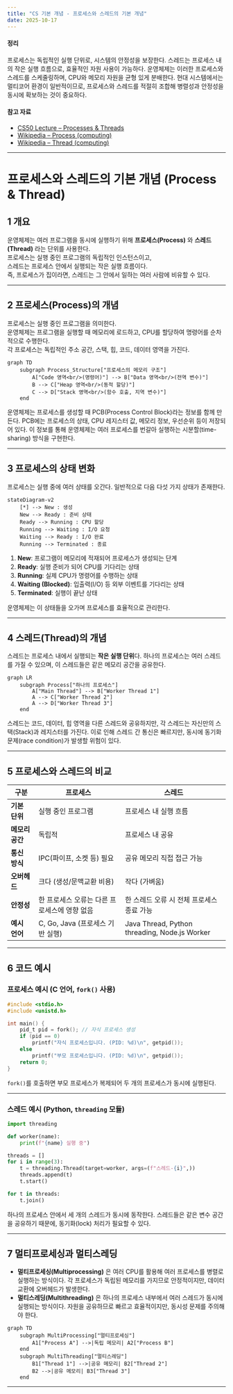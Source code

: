 ```yaml
---
title: "CS 기본 개념 - 프로세스와 스레드의 기본 개념"
date: 2025-10-17
---
```


####  정리

프로세스는 독립적인 실행 단위로, 시스템의 안정성을 보장한다.
스레드는 프로세스 내의 작은 실행 흐름으로, 효율적인 자원 사용이 가능하다.
운영체제는 이러한 프로세스와 스레드를 스케줄링하며, CPU와 메모리 자원을 균형 있게 분배한다.
현대 시스템에서는 멀티코어 환경이 일반적이므로,
프로세스와 스레드를 적절히 조합해 병렬성과 안정성을 동시에 확보하는 것이 중요하다.

#### 참고 자료

* [CS50 Lecture – Processes & Threads](https://cs50.harvard.edu/x/2024/notes/4/)
* [Wikipedia – Process (computing)](https://en.wikipedia.org/wiki/Process_%28computing%29)
* [Wikipedia – Thread (computing)](https://en.wikipedia.org/wiki/Thread_%28computing%29)
---


#  프로세스와 스레드의 기본 개념 (Process & Thread)

## 1️ 개요
운영체제는 여러 프로그램을 동시에 실행하기 위해 **프로세스(Process)** 와 **스레드(Thread)** 라는 단위를 사용한다.  
프로세스는 실행 중인 프로그램의 독립적인 인스턴스이고,  
스레드는 프로세스 안에서 실행되는 작은 실행 흐름이다.  
즉, 프로세스가 집이라면, 스레드는 그 안에서 일하는 여러 사람에 비유할 수 있다.

---

## 2️ 프로세스(Process)의 개념
프로세스는 실행 중인 프로그램을 의미한다.  
운영체제는 프로그램을 실행할 때 메모리에 로드하고, CPU를 할당하여 명령어를 순차적으로 수행한다.  
각 프로세스는 독립적인 주소 공간, 스택, 힙, 코드, 데이터 영역을 가진다.

```mermaid
graph TD
    subgraph Process_Structure["프로세스의 메모리 구조"]
        A["Code 영역<br/>(명령어)"] --> B["Data 영역<br/>(전역 변수)"]
        B --> C["Heap 영역<br/>(동적 할당)"]
        C --> D["Stack 영역<br/>(함수 호출, 지역 변수)"]
    end
```

운영체제는 프로세스를 생성할 때 PCB(Process Control Block)라는 정보를 함께 만든다.
PCB에는 프로세스의 상태, CPU 레지스터 값, 메모리 정보, 우선순위 등이 저장되어 있다.
이 정보를 통해 운영체제는 여러 프로세스를 번갈아 실행하는 시분할(time-sharing) 방식을 구현한다.

---

## 3️ 프로세스의 상태 변화

프로세스는 실행 중에 여러 상태를 오간다.
일반적으로 다음 다섯 가지 상태가 존재한다.

```mermaid
stateDiagram-v2
    [*] --> New : 생성
    New --> Ready : 준비 상태
    Ready --> Running : CPU 할당
    Running --> Waiting : I/O 요청
    Waiting --> Ready : I/O 완료
    Running --> Terminated : 종료
```

1. **New**: 프로그램이 메모리에 적재되어 프로세스가 생성되는 단계
2. **Ready**: 실행 준비가 되어 CPU를 기다리는 상태
3. **Running**: 실제 CPU가 명령어를 수행하는 상태
4. **Waiting (Blocked)**: 입출력(I/O) 등 외부 이벤트를 기다리는 상태
5. **Terminated**: 실행이 끝난 상태

운영체제는 이 상태들을 오가며 프로세스를 효율적으로 관리한다.

---

## 4️ 스레드(Thread)의 개념

스레드는 프로세스 내에서 실행되는 **작은 실행 단위**다.
하나의 프로세스는 여러 스레드를 가질 수 있으며, 이 스레드들은 같은 메모리 공간을 공유한다.

```mermaid
graph LR
    subgraph Process["하나의 프로세스"]
        A["Main Thread"] --> B["Worker Thread 1"]
        A --> C["Worker Thread 2"]
        A --> D["Worker Thread 3"]
    end
```

스레드는 코드, 데이터, 힙 영역을 다른 스레드와 공유하지만,
각 스레드는 자신만의 스택(Stack)과 레지스터를 가진다.
이로 인해 스레드 간 통신은 빠르지만, 동시에 동기화 문제(race condition)가 발생할 위험이 있다.

---

## 5️ 프로세스와 스레드의 비교

| 구분         | 프로세스                      | 스레드                                           |
| ---------- | ------------------------- | --------------------------------------------- |
| **기본 단위**  | 실행 중인 프로그램                | 프로세스 내 실행 흐름                                  |
| **메모리 공간** | 독립적                       | 프로세스 내 공유                                     |
| **통신 방식**  | IPC(파이프, 소켓 등) 필요         | 공유 메모리 직접 접근 가능                               |
| **오버헤드**   | 크다 (생성/문맥교환 비용)           | 작다 (가벼움)                                      |
| **안정성**    | 한 프로세스 오류는 다른 프로세스에 영향 없음 | 한 스레드 오류 시 전체 프로세스 종료 가능                      |
| **예시 언어**  | C, Go, Java (프로세스 기반 실행)  | Java Thread, Python threading, Node.js Worker |

---

## 6️ 코드 예시

### 프로세스 예시 (C 언어, `fork()` 사용)

```c
#include <stdio.h>
#include <unistd.h>

int main() {
    pid_t pid = fork(); // 자식 프로세스 생성
    if (pid == 0)
        printf("자식 프로세스입니다. (PID: %d)\n", getpid());
    else
        printf("부모 프로세스입니다. (PID: %d)\n", getpid());
    return 0;
}
```

`fork()`를 호출하면 부모 프로세스가 복제되어 두 개의 프로세스가 동시에 실행된다.

---

### 스레드 예시 (Python, `threading` 모듈)

```python
import threading

def worker(name):
    print(f"{name} 실행 중")

threads = []
for i in range(3):
    t = threading.Thread(target=worker, args=(f"스레드-{i}",))
    threads.append(t)
    t.start()

for t in threads:
    t.join()
```

하나의 프로세스 안에서 세 개의 스레드가 동시에 동작한다.
스레드들은 같은 변수 공간을 공유하기 때문에, 동기화(lock) 처리가 필요할 수 있다.

---

## 7️ 멀티프로세싱과 멀티스레딩

* **멀티프로세싱(Multiprocessing)** 은 여러 CPU를 활용해 여러 프로세스를 병렬로 실행하는 방식이다.
  각 프로세스가 독립된 메모리를 가지므로 안정적이지만, 데이터 교환에 오버헤드가 발생한다.
* **멀티스레딩(Multithreading)** 은 하나의 프로세스 내부에서 여러 스레드가 동시에 실행되는 방식이다.
  자원을 공유하므로 빠르고 효율적이지만, 동시성 문제를 주의해야 한다.

```mermaid
graph TD
    subgraph MultiProcessing["멀티프로세싱"]
        A1["Process A"] -->|독립 메모리| A2["Process B"]
    end
    subgraph MultiThreading["멀티스레딩"]
        B1["Thread 1"] -->|공유 메모리| B2["Thread 2"]
        B2 -->|공유 메모리| B3["Thread 3"]
    end
```

---
